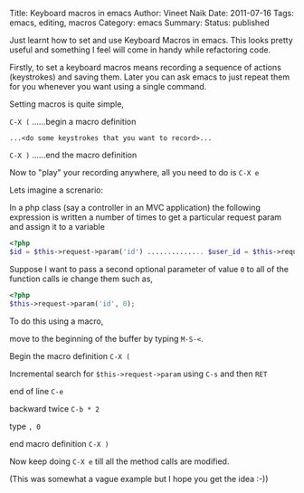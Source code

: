Title: Keyboard macros in emacs
Author: Vineet Naik
Date: 2011-07-16
Tags: emacs, editing, macros
Category: emacs
Summary:
Status: published

Just learnt how to set and use Keyboard Macros in emacs. This looks
pretty useful and something I feel will come in handy while
refactoring code.

Firstly, to set a keyboard macros means recording a sequence of
actions (keystrokes) and saving them. Later you can ask emacs to just
repeat them for you whenever you want using a single command.

Setting macros is quite simple,

``C-X (``  ......begin a macro definition

``...<do some keystrokes that you want to record>...``

``C-X )``  ......end the macro definition

Now to "play" your recording anywhere, all you need to do is ``C-X e``

Lets imagine a screnario:

In a php class (say a controller in an MVC application) the following
expression is written a number of times to get a particular request
param and assign it to a variable

```php
<?php
$id = $this->request->param('id') .............. $user_id = $this->request->param('user_id');    
```

Suppose I want to pass a second optional parameter of value ``0`` to 
all of the function calls ie change them such as,

```php
<?php
$this->request->param('id', 0);
```

To do this using a macro, 

move to the beginning of the buffer by typing ``M-S-<``. 

Begin the macro definition ``C-X (``

Incremental search for ``$this->request->param`` using ``C-s`` and then ``RET``

end of line ``C-e``

backward twice ``C-b * 2``

type ``, 0``

end macro definition ``C-X )``

Now keep doing ``C-X e`` till all the method calls are modified.

(This was somewhat a vague example but I hope you get the idea :-))
